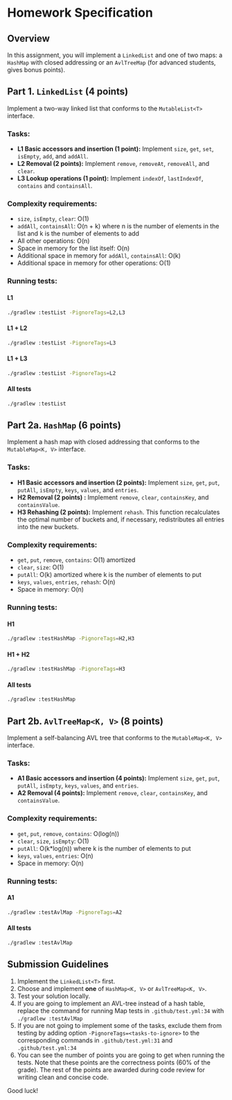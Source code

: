 # Homework Specification

## Overview

In this assignment, you will implement a `LinkedList` and one of two maps: a `HashMap` with closed addressing or
an `AvlTreeMap` (for advanced students, gives bonus points).

## Part 1. `LinkedList` (4 points)

Implement a two-way linked list that conforms to the `MutableList<T>` interface.

### Tasks:

- **L1 Basic accessors and insertion (1 point):** Implement `size`, `get`, `set`, `isEmpty`, `add`, and `addAll`.
- **L2 Removal (2 points):** Implement `remove`, `removeAt`, `removeAll`, and `clear`.
- **L3 Lookup operations (1 point):** Implement `indexOf`, `lastIndexOf`, `contains` and `containsAll`.

### Complexity requirements:

- `size`, `isEmpty`, `clear`: O(1)
- `addAll`, `containsAll`: O(n + k) where n is the number of elements in the list and k is the number of elements to add
- All other operations: O(n)
- Space in memory for the list itself: O(n)
- Additional space in memory for `addAll`, `containsAll`: O(k)
- Additional space in memory for other operations: O(1)

### Running tests:

#### L1

```bash
./gradlew :testList -PignoreTags=L2,L3
```

#### L1 + L2

```bash
./gradlew :testList -PignoreTags=L3
```

#### L1 + L3

```bash
./gradlew :testList -PignoreTags=L2
```

#### All tests

```bash
./gradlew :testList
```

## Part 2a. `HashMap` (6 points)

Implement a hash map with closed addressing that conforms to the `MutableMap<K, V>` interface.

### Tasks:

- **H1 Basic accessors and insertion (2 points):**
  Implement `size`, `get`, `put`, `putAll`, `isEmpty`, `keys`, `values`, and `entries`.
- **H2 Removal (2 points) :** Implement `remove`, `clear`, `containsKey`, and `containsValue`.
- **H3 Rehashing (2 points):** Implement `rehash`. This function recalculates the optimal number of buckets and, if
  necessary, redistributes all entries into the new buckets.

### Complexity requirements:

- `get`, `put`, `remove`, `contains`: O(1) amortized
- `clear`, `size`: O(1)
- `putAll`: O(k) amortized where k is the number of elements to put
- `keys`, `values`, `entries`, `rehash`: O(n)
- Space in memory: O(n)

### Running tests:

#### H1

```bash
./gradlew :testHashMap -PignoreTags=H2,H3
```

#### H1 + H2

```bash
./gradlew :testHashMap -PignoreTags=H3
```

#### All tests

```bash
./gradlew :testHashMap
```

## Part 2b. `AvlTreeMap<K, V>` (8 points)

Implement a self-balancing AVL tree that conforms to the `MutableMap<K, V>` interface.

### Tasks:

- **A1 Basic accessors and insertion (4 points):**
  Implement `size`, `get`, `put`, `putAll`, `isEmpty`, `keys`, `values`, and `entries`.
- **A2 Removal (4 points):** Implement `remove`, `clear`, `containsKey`, and `containsValue`.

### Complexity requirements:

- `get`, `put`, `remove`, `contains`: O(log(n))
- `clear`, `size`, `isEmpty`: O(1)
- `putAll`: O(k*log(n)) where k is the number of elements to put
- `keys`, `values`, `entries`: O(n)
- Space in memory: O(n)

### Running tests:

#### A1

```bash
./gradlew :testAvlMap -PignoreTags=A2
```

#### All tests

```bash
./gradlew :testAvlMap
```

## Submission Guidelines

1. Implement the `LinkedList<T>` first.
2. Choose and implement **one** of `HashMap<K, V>` or `AvlTreeMap<K, V>`.
3. Test your solution locally.
4. If you are going to implement an AVL-tree instead of a hash table,
   replace the command for running Map tests in `.github/test.yml:34` with `./gradlew :testAvlMap`
5. If you are not going to implement some of the tasks, exclude them from testing by adding option
   `-PignoreTags=<tasks-to-ignore>` to the corresponding commands in `.github/test.yml:31`
   and `.github/test.yml:34`
6. You can see the number of points you are going to get when running the tests.
   Note that these points are the correctness points (60% of the grade).
   The rest of the points are awarded during code review for writing clean and concise code.

Good luck!
